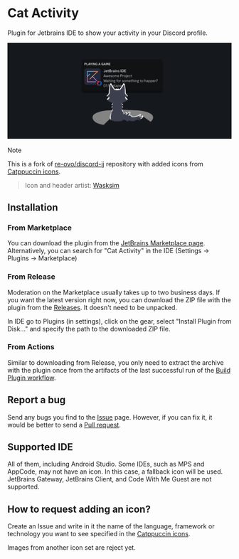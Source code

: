 # Cat Activity

Plugin for Jetbrains IDE to show your activity in your Discord profile.

<img src="assets/header.png"  alt="Header"/>

> [!NOTE]
> This is a fork of [re-ovo/discord-ij](https://github.com/re-ovo/discord-ij) repository with added icons from [Catppuccin icons](https://github.com/catppuccin/vscode-icons).

> Icon and header artist: [Wasksim](https://t.me/sirwasksim)

## Installation
### From Marketplace
You can download the plugin from the [JetBrains Marketplace page](https://plugins.jetbrains.com/plugin/24065-cat-activity). Alternatively, you can search for "Cat Activity" in the IDE (Settings -> Plugins -> Marketplace)

### From Release
Moderation on the Marketplace usually takes up to two business days. If you want the latest version right now, you can download the ZIP file with the plugin from the [Releases](https://github.com/wavy-cat/cat-activity/releases/). It doesn't need to be unpacked.

In IDE go to Plugins (in settings), click on the gear, select "Install Plugin from Disk..." and specify the path to the downloaded ZIP file.

### From Actions
Similar to downloading from Release, you only need to extract the archive with the plugin once from the artifacts of the last successful run of the [Build Plugin workflow](https://github.com/wavy-cat/cat-activity/actions/workflows/build.yml).


## Report a bug
Send any bugs you find to the [Issue](https://github.com/wavy-cat/cat-activity/issues) page. However, if you can fix it, it would be better to send a [Pull request](https://github.com/wavy-cat/cat-activity/pulls).

## Supported IDE
All of them, including Android Studio. Some IDEs, such as MPS and AppCode, may not have an icon. In this case, a fallback icon will be used.
JetBrains Gateway, JetBrains Client, and Code With Me Guest are not supported.

## How to request adding an icon?
Create an Issue and write in it the name of the language, framework or technology you want to see specified in the [Catppuccin icons](https://github.com/catppuccin/vscode-icons).

Images from another icon set are reject yet.
